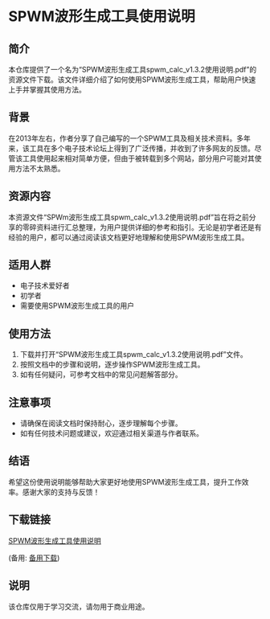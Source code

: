 # SPWM波形生成工具使用说明

## 简介

本仓库提供了一个名为“SPWM波形生成工具spwm_calc_v1.3.2使用说明.pdf”的资源文件下载。该文件详细介绍了如何使用SPWM波形生成工具，帮助用户快速上手并掌握其使用方法。

## 背景

在2013年左右，作者分享了自己编写的一个SPWM工具及相关技术资料。多年来，该工具在多个电子技术论坛上得到了广泛传播，并收到了许多网友的反馈。尽管该工具使用起来相对简单方便，但由于被转载到多个网站，部分用户可能对其使用方法不太熟悉。

## 资源内容

本资源文件“SPWm波形生成工具spwm_calc_v1.3.2使用说明.pdf”旨在将之前分享的零碎资料进行汇总整理，为用户提供详细的参考和指引。无论是初学者还是有经验的用户，都可以通过阅读该文档更好地理解和使用SPWM波形生成工具。

## 适用人群

- 电子技术爱好者
- 初学者
- 需要使用SPWM波形生成工具的用户

## 使用方法

1. 下载并打开“SPWM波形生成工具spwm_calc_v1.3.2使用说明.pdf”文件。
2. 按照文档中的步骤和说明，逐步操作SPWM波形生成工具。
3. 如有任何疑问，可参考文档中的常见问题解答部分。

## 注意事项

- 请确保在阅读文档时保持耐心，逐步理解每个步骤。
- 如有任何技术问题或建议，欢迎通过相关渠道与作者联系。

## 结语

希望这份使用说明能够帮助大家更好地使用SPWM波形生成工具，提升工作效率。感谢大家的支持与反馈！

## 下载链接
[SPWM波形生成工具使用说明](https://pan.quark.cn/s/181fa0e1a8dc) 

(备用: [备用下载](https://pan.baidu.com/s/1KHwDyPb8ROCNazIi3PYDuQ?pwd=1234))

## 说明

该仓库仅用于学习交流，请勿用于商业用途。
